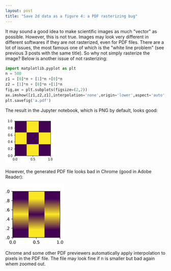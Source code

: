 ```yaml
---
layout: post
title: "Save 2d data as a figure 4: a PDF rasterizing bug"
---
```

It may sound a good idea to make scientific images as much "vector" as possible. However, this is not true. Images may look very different in different softwares if they are not rasterized, even for PDF files. There are a lot of issues, the most famous one of which is the "white line problem" (see previous 3 posts with the same title). So why not simply rasterize the image? Below is another issue of not rasterizing:

```python
import matplotlib.pyplot as plt
n = 500
z1 = [0]*n + [1]*n +[0]*n
z2 = [1]*n + [0]*n +[1]*n
fig,ax = plt.subplots(figsize=(2,2))
ax.imshow([z1,z2,z1],interpolation='none',origin='lower',aspect='auto', extent=(0,1,0,1))
plt.savefig('a.pdf')
```

The result in the Jupyter notebook, which is PNG by default, looks good:

![](./images/pdf_blur_1.png)

However, the generated PDF file looks bad in Chrome (good in Adobe Reader):

![](./images/pdf_blur.png)

Chrome and some other PDF previewers automatically apply interpolation to pixels in the PDF file. The file may look fine if n is smaller but bad again whem zoomed out.
